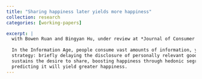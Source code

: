 ```yaml
---
title: "Sharing happiness later yields more happiness"
collection: research
categories: [working-papers]

excerpt: |
  with Bowen Ruan and Bingyan Hu, under review at *Journal of Consumer Research* 
 
  In the Information Age, people consume vast amounts of information, yet research on the consumption of information itself is limited. This research uncovers a counterintuitive 
  strategy: briefly delaying the disclosure of personally relevant good news increases total happiness. Across seven experiments in varied contexts, we show that delayed disclosure 
  sustains the desire to share, boosting happiness through hedonic segregation, reduced adaptation, and anticipation. Ironically, most people choose immediate disclosure, mistakenly 
  predicting it will yield greater happiness.
---
```

